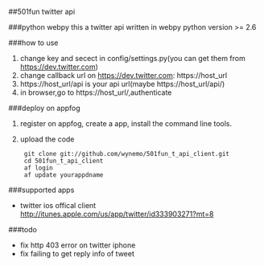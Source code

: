 ##501fun twitter api

###python webpy
this a twitter api written in webpy
python version >= 2.6

###how to use
1. change key and secect in config/settings.py(you can get them from <https://dev.twitter.com>)
2. change callback url on <https://dev.twitter.com>: https://host_url
3. https://host_url/api is your api url(maybe https://host_url/api/)
4. in browser,go to https://host_url/,authenticate

###deploy on appfog

1. register on appfog, create a app, install the command line tools.
2. upload the code

        git clone git://github.com/wynemo/501fun_t_api_client.git
        cd 501fun_t_api_client
        af login
        af update yourappdname


###supported apps

+ twitter ios offical client <http://itunes.apple.com/us/app/twitter/id333903271?mt=8>

###todo
+ fix http 403 error on twitter iphone
+ fix failing to get reply info of tweet
